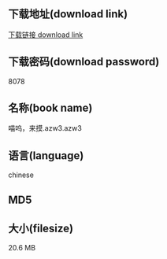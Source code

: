 ## 下载地址(download link)
[下载链接 download link](https://voluble-croquembouche-d321dc.netlify.app/?s=%E5%96%B5%E5%91%9C%EF%BC%8C%E6%9D%A5%E6%91%B8.azw3)

## 下载密码(download password)
8078

## 名称(book name)
喵呜，来摸.azw3.azw3

## 语言(language)
chinese

## MD5


## 大小(filesize)
20.6 MB
